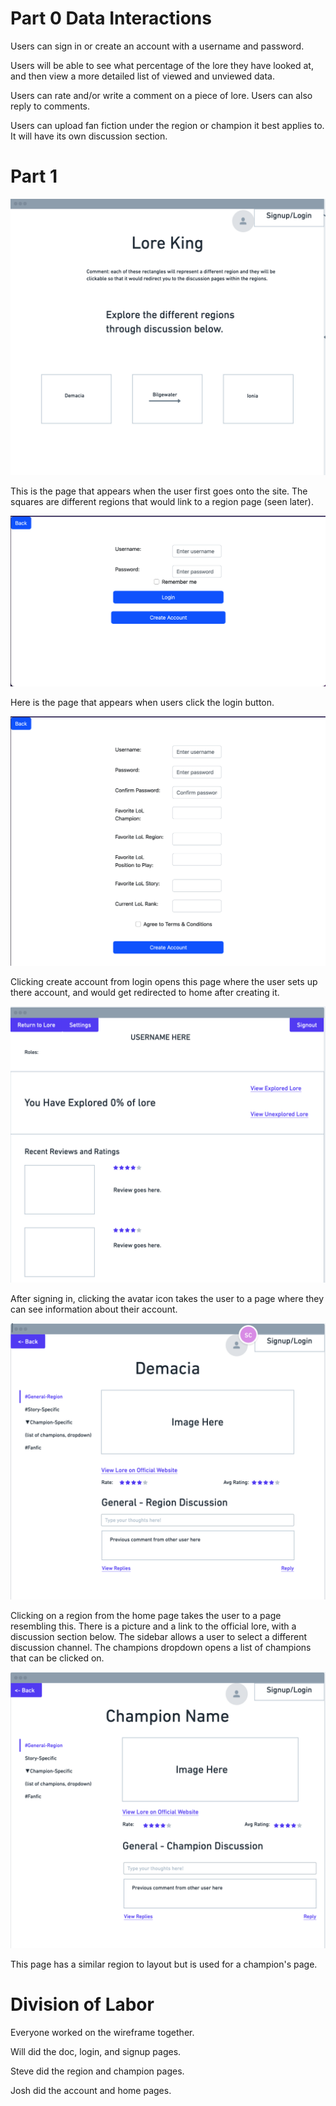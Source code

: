 # Part 0 Data Interactions

Users can sign in or create an account with a username and password.

Users will be able to see what percentage of the lore they have looked at, and then view a more detailed list of viewed and unviewed data.

Users can rate and/or write a comment on a piece of lore. Users can also reply to comments.

Users can upload fan fiction under the region or champion it best applies to. It will have its own discussion section.

# Part 1

![example image](home.png)

This is the page that appears when the user first goes onto the site. The squares are different regions that would link to a region page (seen later).

![example image](login.png)

Here is the page that appears when users click the login button.

![example image](signup.png)

Clicking create account from login opens this page where the user sets up there account, and would get redirected to home after creating it.

![example image](account.png)

After signing in, clicking the avatar icon takes the user to a page where they can see information about their account.

![example image](region.png)

Clicking on a region from the home page takes the user to a page resembling this. There is a picture and a link to the official lore, with a discussion section below. The sidebar allows a user to select a different discussion channel. The champions dropdown opens a list of champions that can be clicked on.

![example image](champion.png)

This page has a similar region to layout but is used for a champion's page.

# Division of Labor

Everyone worked on the wireframe together.

Will did the doc, login, and signup pages.

Steve did the region and champion pages.

Josh did the account and home pages.
